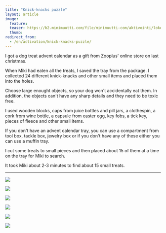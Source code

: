 ```yaml
---
title: "Knick-knacks puzzle"
layout: article
image:
  feature:
  teaser: https://b2.minimuutti.com/file/minimuutti-com/aktivointi/lokerikko/DS08655-245px.jpg
  thumb:
redirect_from:
  - /en/activation/knick-knacks-puzzle/
---
```


I got a dog treat advent calendar as a gift from Zooplus' online store on last christmas.

When Miki had eaten all the treats, I saved the tray from the package. I collected 24 different knick-knacks and other small items and placed them into the holes.

Choose large enought objects, so your dog won't accidentally eat them. In addition, the objects can't have any sharp details and they need to be toxic free.

I used wooden blocks, caps from juice bottles and pill jars, a clothespin, a cork from wine bottle, a capsule from easter egg, key fobs, a tick key, pieces of fleece and other small items.

If you don't have an advent calendar tray, you can use a compartment from tool box, tackle box, jewelry box or if you don't have any of these either you can use a muffin tray.

I cut some treats to small pieces and then placed about 15 of them at a time on the tray for Miki to search.

It took Miki about 2-3 minutes to find about 15 small treats.

---

[![](https://b2.minimuutti.com/file/minimuutti-com/aktivointi/lokerikko/DS08692-800px.jpg)](https://dl.dropboxusercontent.com/sh/ea1wtnz7z734o12/AACLRM7hTaa6yN26v0Vx-iXma/aktivointi/lokerikko/DS08692.jpg)

[![](https://b2.minimuutti.com/file/minimuutti-com/aktivointi/lokerikko/DS08485-800px.jpg)](https://dl.dropboxusercontent.com/sh/ea1wtnz7z734o12/AABvxrbHls8R8Y6KisQorX2va/aktivointi/lokerikko/DS08485.jpg)

[![](https://b2.minimuutti.com/file/minimuutti-com/aktivointi/lokerikko/DS08590-800px.jpg)](https://dl.dropboxusercontent.com/sh/ea1wtnz7z734o12/AAC4B8VOfwvnqbeseqntEX2Ra/aktivointi/lokerikko/DS08590.jpg)

[![](https://b2.minimuutti.com/file/minimuutti-com/aktivointi/lokerikko/DS08597-800px.jpg)](https://dl.dropboxusercontent.com/sh/ea1wtnz7z734o12/AADA8Rsl_3k0L2a0A4I8WZ6Ra/aktivointi/lokerikko/DS08597.jpg)

[![](https://b2.minimuutti.com/file/minimuutti-com/aktivointi/lokerikko/DS08615-800px.jpg)](https://dl.dropboxusercontent.com/sh/ea1wtnz7z734o12/AAA8YmKQbeSR9AmI2I3IGZhba/aktivointi/lokerikko/DS08615.jpg)

[![](https://b2.minimuutti.com/file/minimuutti-com/aktivointi/lokerikko/DS08655-800px.jpg)](https://dl.dropboxusercontent.com/sh/ea1wtnz7z734o12/AABVKJCZkc_xHnDDUS0fVCBxa/aktivointi/lokerikko/DS08655.jpg)
